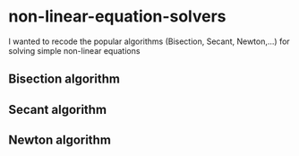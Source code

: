 # non-linear-equation-solvers
I wanted to recode the popular algorithms (Bisection, Secant, Newton,...) for solving simple non-linear equations 

## Bisection algorithm

## Secant algorithm

## Newton algorithm
